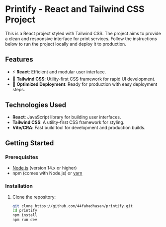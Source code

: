 # Printify - React and Tailwind CSS Project

This is a React project styled with Tailwind CSS. The project aims to provide a clean and responsive interface for print services. Follow the instructions below to run the project locally and deploy it to production.

## Features
- ⚡ **React**: Efficient and modular user interface.
- 🎨 **Tailwind CSS**: Utility-first CSS framework for rapid UI development.
- 🚀 **Optimized Deployment**: Ready for production with easy deployment steps.

## Technologies Used
- **React**: JavaScript library for building user interfaces.
- **Tailwind CSS**: A utility-first CSS framework for styling.
- **Vite/CRA**: Fast build tool for development and production builds.

## Getting Started

### Prerequisites
- [Node.js](https://nodejs.org/en/) (version 14.x or higher)
- npm (comes with Node.js) or [yarn](https://yarnpkg.com/)

### Installation

1. Clone the repository:
   ```bash
   git clone https://github.com/44fahadhasan/printify.git
   cd printify
   npm install
   npm run dev   
